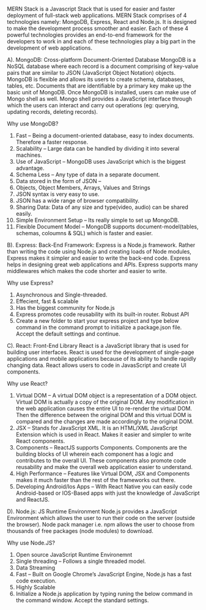 MERN Stack is a Javascript Stack that is used for easier and faster deployment of full-stack web applications. MERN Stack comprises of 4 technologies namely: MongoDB, Express, React and Node.js. It is designed to make the development process smoother and easier.
Each of these 4 powerful technologies provides an end-to-end framework for the developers to work in and each of these technologies play a big part in the development of web applications.

A). MongoDB: Cross-platform Document-Oriented Database 
MongoDB is a NoSQL database where each record is a document comprising of key-value pairs that are similar to JSON (JavaScript Object Notation) objects. MongoDB is flexible and allows its users to create schema, databases, tables, etc. Documents that are identifiable by a primary key make up the basic unit of MongoDB. Once MongoDB is installed, users can make use of Mongo shell as well. Mongo shell provides a JavaScript interface through which the users can interact and carry out operations (eg: querying, updating records, deleting records).

Why use MongoDB? 
1. Fast – Being a document-oriented database, easy to index documents. Therefore a faster response.
2. Scalability – Large data can be handled by dividing it into several machines.
3. Use of JavaScript – MongoDB uses JavaScript which is the biggest advantage.
4. Schema Less – Any type of data in a separate document.
5. Data stored in the form of JSON –
6. Objects, Object Members, Arrays, Values and Strings
7. JSON syntax is very easy to use.
8. JSON has a wide range of browser compatibility.
9. Sharing Data: Data of any size and type(video, audio) can be shared easily.
10. Simple Environment Setup – Its really simple to set up MongoDB.
11. Flexible Document Model – MongoDB supports document-model(tables, schemas, coloumns & SQL) which is faster and easier.

B). Express: Back-End Framework: 
Express is a Node.js framework. Rather than writing the code using Node.js and creating loads of Node modules, Express makes it simpler and easier to write the back-end code. Express helps in designing great web applications and APIs. Express supports many middlewares which makes the code shorter and easier to write.

Why use Express?

1. Asynchronous and Single-threaded.
2. Effecient, fast & scalable
3. Has the biggest community for Node.js
4. Express promotes code reusability with its built-in router.
Robust API
5. Create a new folder to start your express project and type below command in the command prompt to initialize a package.json file. Accept the default settings and continue.

C). React: Front-End Library 
React is a JavaScript library that is used for building user interfaces. React is used for the development of single-page applications and mobile applications because of its ability to handle rapidly changing data. React allows users to code in JavasScript and create UI components. 

Why use React? 

1. Virtual DOM – A virtual DOM object is a representation of a DOM object. Virtual DOM is actually a copy of the original DOM. Any modification in the web application causes the entire UI to re-render the virtual DOM. Then the difference between the original DOM and this virtual DOM is compared and the changes are made accordingly to the original DOM.
2. JSX – Stands for JavaScript XML. It is an HTML/XML JavaScript Extension which is used in React. Makes it easier and simpler to write React components.
3. Components – ReactJS supports Components. Components are the building blocks of UI wherein each component has a logic and contributes to the overall UI. These components also promote code reusability and make the overall web application easier to understand.
4. High Performance – Features like Virtual DOM, JSX and Components makes it much faster than the rest of the frameworks out there.
5. Developing Android/Ios Apps – With React Native you can easily code Android-based or IOS-Based apps with just the knowledge of JavaScript and ReactJS.

D). Node.js: JS Runtime Environment 
Node.js provides a JavaScript Environment which allows the user to run their code on the server (outside the browser). Node pack manager i.e. npm allows the user to choose from thousands of free packages (node modules) to download. 

Why use Node.JS? 

1. Open source JavaScript Runtime Environemnt
2. Single threading – Follows a single threaded model.
3. Data Streaming
4. Fast – Built on Google Chrome’s JavaScript Engine, Node.js has a fast code execution.
5. Highly Scalable
6. Initialize a Node.js application by typing runing the below command in the command window. Accept the standard settings.